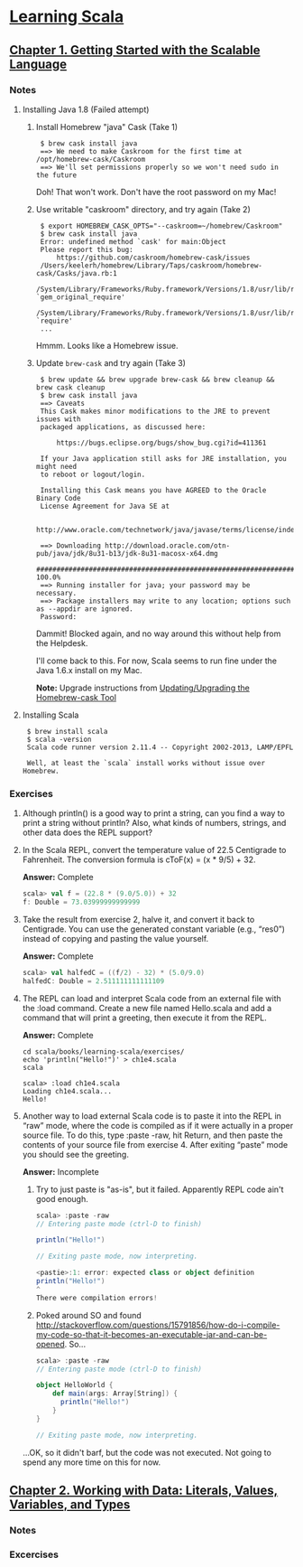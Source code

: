# [Learning Scala](http://techbus.safaribooksonline.com/book/programming/scala/9781449368814)

## [Chapter 1. Getting Started with the Scalable Language](http://techbus.safaribooksonline.com/book/programming/scala/9781449368814/idot-core-scala/ch01_html)

### Notes

1. Installing Java 1.8 (Failed attempt)

    1. Install Homebrew "java" Cask (Take 1)
    
            $ brew cask install java
            ==> We need to make Caskroom for the first time at /opt/homebrew-cask/Caskroom
            ==> We'll set permissions properly so we won't need sudo in the future
    
        Doh!  That won't work.  Don't have the root password on my Mac!
        
    1. Use writable "caskroom" directory, and try again (Take 2)

            $ export HOMEBREW_CASK_OPTS="--caskroom=~/homebrew/Caskroom"
            $ brew cask install java
            Error: undefined method `cask' for main:Object
            Please report this bug:
                https://github.com/caskroom/homebrew-cask/issues
            /Users/keelerh/homebrew/Library/Taps/caskroom/homebrew-cask/Casks/java.rb:1
            /System/Library/Frameworks/Ruby.framework/Versions/1.8/usr/lib/ruby/1.8/rubygems/custom_require.rb:31:in `gem_original_require'
            /System/Library/Frameworks/Ruby.framework/Versions/1.8/usr/lib/ruby/1.8/rubygems/custom_require.rb:31:in `require'
            ...
            
        Hmmm.  Looks like a Homebrew issue.
        
    1. Update `brew-cask` and try again (Take 3) 
    
            $ brew update && brew upgrade brew-cask && brew cleanup && brew cask cleanup
            $ brew cask install java
            ==> Caveats
            This Cask makes minor modifications to the JRE to prevent issues with
            packaged applications, as discussed here:

                https://bugs.eclipse.org/bugs/show_bug.cgi?id=411361

            If your Java application still asks for JRE installation, you might need
            to reboot or logout/login.

            Installing this Cask means you have AGREED to the Oracle Binary Code
            License Agreement for Java SE at

                http://www.oracle.com/technetwork/java/javase/terms/license/index.html

            ==> Downloading http://download.oracle.com/otn-pub/java/jdk/8u31-b13/jdk-8u31-macosx-x64.dmg
            ######################################################################## 100.0%
            ==> Running installer for java; your password may be necessary.
            ==> Package installers may write to any location; options such as --appdir are ignored.
            Password:
            
        Dammit!  Blocked again, and no way around this without help from the Helpdesk.
        
        I'll come back to this.  For now, Scala seems to run fine under the Java 1.6.x install on my Mac.
            
        **Note:** Upgrade instructions from [Updating/Upgrading the Homebrew-cask Tool](https://github.com/caskroom/homebrew-cask/blob/master/USAGE.md#updatingupgrading-the-homebrew-cask-tool)
    
    
1. Installing Scala

        $ brew install scala
        $ scala -version
        Scala code runner version 2.11.4 -- Copyright 2002-2013, LAMP/EPFL
        
        Well, at least the `scala` install works without issue over Homebrew.

### Exercises

1. Although println() is a good way to print a string, can you find a way to print a string without println? Also, what kinds of numbers, strings, and other data does the REPL support?

2. In the Scala REPL, convert the temperature value of 22.5 Centigrade to Fahrenheit. The conversion formula is cToF(x) = (x * 9/5) + 32.

    **Answer:** Complete
    ```scala
    scala> val f = (22.8 * (9.0/5.0)) + 32
    f: Double = 73.03999999999999
    ```

3. Take the result from exercise 2, halve it, and convert it back to Centigrade. You can use the generated constant variable (e.g., “res0”) instead of copying and pasting the value yourself.
 

    **Answer:** Complete
    ```scala
    scala> val halfedC = ((f/2) - 32) * (5.0/9.0)
    halfedC: Double = 2.511111111111109
    ```

4. The REPL can load and interpret Scala code from an external file with the :load <file> command. Create a new file named Hello.scala and add a command that will print a greeting, then execute it from the REPL.
 
    **Answer:** Complete
    ```
    cd scala/books/learning-scala/exercises/
    echo 'println("Hello!")' > ch1e4.scala
    scala
    
    scala> :load ch1e4.scala
    Loading ch1e4.scala...
    Hello!
    ```

5. Another way to load external Scala code is to paste it into the REPL in “raw” mode, where the code is compiled as if it were actually in a proper source file. To do this, type :paste -raw, hit Return, and then paste the contents of your source file from exercise 4. After exiting “paste” mode you should see the greeting.

    **Answer:** Incomplete
    
    1. Try to just paste is "as-is", but it failed.  Apparently REPL code ain't good enough.
        ```scala
        scala> :paste -raw
        // Entering paste mode (ctrl-D to finish)

        println("Hello!")

        // Exiting paste mode, now interpreting.

        <pastie>:1: error: expected class or object definition
        println("Hello!")
        ^
        There were compilation errors!
        ```
    
    1. Poked around SO and found http://stackoverflow.com/questions/15791856/how-do-i-compile-my-code-so-that-it-becomes-an-executable-jar-and-can-be-opened.  So...
        ```scala
        scala> :paste -raw
        // Entering paste mode (ctrl-D to finish)

        object HelloWorld {
            def main(args: Array[String]) {
              println("Hello!")
            }
        }

        // Exiting paste mode, now interpreting.
        ```
    ...OK, so it didn't barf, but the code was not executed.  Not going to spend any more time on this for now.



## [Chapter 2. Working with Data: Literals, Values, Variables, and Types](http://techbus.safaribooksonline.com/book/programming/scala/9781449368814/idot-core-scala/ch02_html)

### Notes

### Excercises


